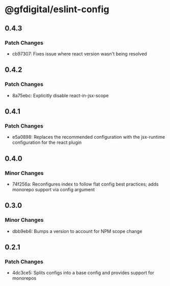 # @gfdigital/eslint-config

## 0.4.3

### Patch Changes

- cb97307: Fixes issue where react version wasn't being resolved

## 0.4.2

### Patch Changes

- 8a75ebc: Explicitly disable react-in-jsx-scope

## 0.4.1

### Patch Changes

- e5a0898: Replaces the recommended configuration with the jsx-runtime configuration for the react plugin

## 0.4.0

### Minor Changes

- 74f256a: Reconfigures index to follow flat config best practices; adds monorepo support via config argument

## 0.3.0

### Minor Changes

- dbb9eb6: Bumps a version to account for NPM scope change

## 0.2.1

### Patch Changes

- 4dc3ce5: Splits configs into a base config and provides support for monorepos
